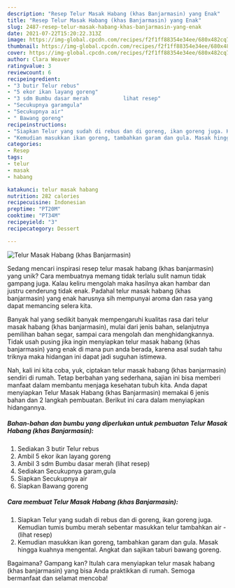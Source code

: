 ```yaml
---
description: "Resep Telur Masak Habang (khas Banjarmasin) yang Enak"
title: "Resep Telur Masak Habang (khas Banjarmasin) yang Enak"
slug: 2487-resep-telur-masak-habang-khas-banjarmasin-yang-enak
date: 2021-07-22T15:20:22.313Z
image: https://img-global.cpcdn.com/recipes/f2f1ff88354e34ee/680x482cq70/telur-masak-habang-khas-banjarmasin-foto-resep-utama.jpg
thumbnail: https://img-global.cpcdn.com/recipes/f2f1ff88354e34ee/680x482cq70/telur-masak-habang-khas-banjarmasin-foto-resep-utama.jpg
cover: https://img-global.cpcdn.com/recipes/f2f1ff88354e34ee/680x482cq70/telur-masak-habang-khas-banjarmasin-foto-resep-utama.jpg
author: Clara Weaver
ratingvalue: 3
reviewcount: 6
recipeingredient:
- "3 butir Telur rebus"
- "5 ekor ikan layang goreng"
- "3 sdm Bumbu dasar merah           lihat resep"
- "Secukupnya garamgula"
- "Secukupnya air"
- " Bawang goreng"
recipeinstructions:
- "Siapkan Telur yang sudah di rebus dan di goreng, ikan goreng juga. Kemudian tumis bumbu merah sebentar masukkan telur tambahkan air           (lihat resep)"
- "Kemudian masukkan ikan goreng, tambahkan garam dan gula. Masak hingga kuahnya mengental. Angkat dan sajikan taburi bawang goreng."
categories:
- Resep
tags:
- telur
- masak
- habang

katakunci: telur masak habang 
nutrition: 282 calories
recipecuisine: Indonesian
preptime: "PT20M"
cooktime: "PT34M"
recipeyield: "3"
recipecategory: Dessert

---
```



![Telur Masak Habang (khas Banjarmasin)](https://img-global.cpcdn.com/recipes/f2f1ff88354e34ee/680x482cq70/telur-masak-habang-khas-banjarmasin-foto-resep-utama.jpg)

Sedang mencari inspirasi resep telur masak habang (khas banjarmasin) yang unik? Cara membuatnya memang tidak terlalu sulit namun tidak gampang juga. Kalau keliru mengolah maka hasilnya akan hambar dan justru cenderung tidak enak. Padahal telur masak habang (khas banjarmasin) yang enak harusnya sih mempunyai aroma dan rasa yang dapat memancing selera kita.

Banyak hal yang sedikit banyak mempengaruhi kualitas rasa dari telur masak habang (khas banjarmasin), mulai dari jenis bahan, selanjutnya pemilihan bahan segar, sampai cara mengolah dan menghidangkannya. Tidak usah pusing jika ingin menyiapkan telur masak habang (khas banjarmasin) yang enak di mana pun anda berada, karena asal sudah tahu triknya maka hidangan ini dapat jadi suguhan istimewa.




Nah, kali ini kita coba, yuk, ciptakan telur masak habang (khas banjarmasin) sendiri di rumah. Tetap berbahan yang sederhana, sajian ini bisa memberi manfaat dalam membantu menjaga kesehatan tubuh kita. Anda dapat menyiapkan Telur Masak Habang (khas Banjarmasin) memakai 6 jenis bahan dan 2 langkah pembuatan. Berikut ini cara dalam menyiapkan hidangannya.

<!--inarticleads1-->

##### Bahan-bahan dan bumbu yang diperlukan untuk pembuatan Telur Masak Habang (khas Banjarmasin):

1. Sediakan 3 butir Telur rebus
1. Ambil 5 ekor ikan layang goreng
1. Ambil 3 sdm Bumbu dasar merah           (lihat resep)
1. Sediakan Secukupnya garam,gula
1. Siapkan Secukupnya air
1. Siapkan  Bawang goreng




<!--inarticleads2-->

##### Cara membuat Telur Masak Habang (khas Banjarmasin):

1. Siapkan Telur yang sudah di rebus dan di goreng, ikan goreng juga. Kemudian tumis bumbu merah sebentar masukkan telur tambahkan air -           (lihat resep)
1. Kemudian masukkan ikan goreng, tambahkan garam dan gula. Masak hingga kuahnya mengental. Angkat dan sajikan taburi bawang goreng.




Bagaimana? Gampang kan? Itulah cara menyiapkan telur masak habang (khas banjarmasin) yang bisa Anda praktikkan di rumah. Semoga bermanfaat dan selamat mencoba!
